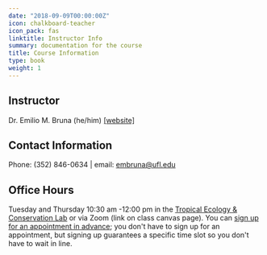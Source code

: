 ```yaml
---
date: "2018-09-09T00:00:00Z"
icon: chalkboard-teacher
icon_pack: fas
linktitle: Instructor Info
summary: documentation for the course
title: Course Information
type: book
weight: 1
---
```


## Instructor
Dr. Emilio M. Bruna (he/him) [[website]](http://brunalab.org/emilio-m-bruna/) 

## Contact Information
Phone: (352) 846-0634 | email: embruna@ufl.edu

## Office Hours  
Tuesday and Thursday 10:30 am -12:00 pm in the [Tropical Ecology & Conservation Lab](https://tropicos.netlify.app/#hero) or via Zoom (link on class canvas page). You can [sign up for an appointment in advance](https://embruna.youcanbook.me/); you don't have to sign up for an appointment, but signing up guarantees a specific time slot so you don't have to wait in line.
